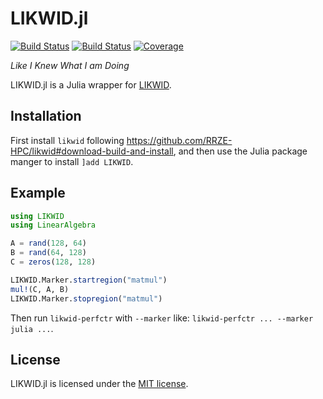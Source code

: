 LIKWID.jl
=========

[![Build Status](https://github.com/JuliaPerf/LIKWID.jl/workflows/CI/badge.svg)](https://github.com/JuliaPerf/LIKWID.jl/actions)
[![Build Status](https://gitlab.rrze.fau.de/ub55yzis/LIKWID.jl/badges/main/pipeline.svg)](https://github.com/JuliaPerf/LIKWID.jl/actions)
[![Coverage](https://codecov.io/gh/JuliaPerf/LIKWID.jl/branch/master/graph/badge.svg?token=Ze61CbGoO5)](https://codecov.io/gh/JuliaPerf/LIKWID.jl)

*Like I Knew What I am Doing*

LIKWID.jl is a Julia wrapper for [LIKWID](https://github.com/RRZE-HPC/likwid).

Installation
------------

First install `likwid` following https://github.com/RRZE-HPC/likwid#download-build-and-install,
and then use the Julia package manger to install `]add LIKWID`.

Example
-------

```julia
using LIKWID
using LinearAlgebra

A = rand(128, 64)
B = rand(64, 128)
C = zeros(128, 128)

LIKWID.Marker.startregion("matmul")
mul!(C, A, B)
LIKWID.Marker.stopregion("matmul")
```

Then run `likwid-perfctr` with `--marker` like: `likwid-perfctr ... --marker julia ...`.

License
-------

LIKWID.jl is licensed under the [MIT license](LICENSE).
